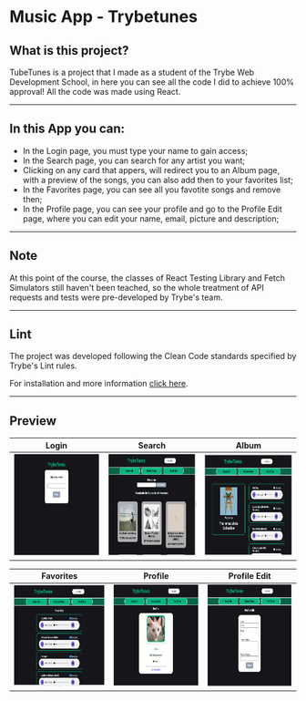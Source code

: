 # Music App - Trybetunes

## What is this project?
TubeTunes is a project that I made as a student of the Trybe Web Development School, in here you can see all the code I did to achieve 100% approval!
All the code was made using React.

---

## In this App you can:
  -  In the Login page, you must type your name to gain access;
  -  In the Search page, you can search for any artist you want;
  -  Clicking on any card that appers, will redirect you to an Album page, with a preview of the songs, you can also add then to your favorites list;
  -  In the Favorites page, you can see all you favotite songs and remove then;
  -  In the Profile page, you can see your profile and go to the Profile Edit page, where you can edit your name, email, picture and description;

---

## Note
At this point of the course, the classes of React Testing Library and Fetch Simulators still haven't been teached, so the whole treatment of API requests and tests were pre-developed by Trybe's team.

---

## Lint
The project was developed following the Clean Code standards specified by Trybe's Lint rules.

For installation and more information [click here](https://github.com/betrybe/eslint-config-trybe).

---

## Preview
| Login | Search | Album |
| --- | --- | --- |
| <img src="./images/01-login.png" width="300" height="180"> | <img src="./images/02-pesquisa.png" width="300" height="180"> | <img src="./images/03-album.png" width="300" height="180"> |

| Favorites | Profile | Profile Edit |
| --- | --- | --- |
| <img src="./images/04-musicas-fav.png" width="300" height="180"> | <img src="./images/06-perfil.png" width="300" height="180"> | <img src="./images/05-editar-perfil.png" width="300" height="180"> |
